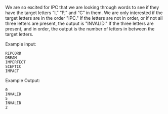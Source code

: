 We are so excited for IPC that we are looking through words to see if they have
the target letters “I,” “P,” and “C” in them. We are only interested if the
target letters are in the order "IPC." If the letters are not in order, or if
not all three letters are present, the output is "INVALID." If the three letters
are present, and in order, the output is the number of letters in between the
target letters.

Example input:
```
RIPCORD
DREAM
IMPERFECT
SCEPTIC
IMPACT
```

Example Output:
```
0
INVALID
5
INVALID
2
```
